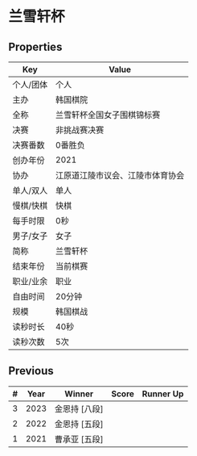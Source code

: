 # 兰雪轩杯

## Properties

| Key | Value |
| --- | ----- |
| 个人/团体 | 个人 |
| 主办 | 韩国棋院 |
| 全称 | 兰雪轩杯全国女子围棋锦标赛 |
| 决赛 | 非挑战赛决赛 |
| 决赛番数 | 0番胜负 |
| 创办年份 | 2021 |
| 协办 | 江原道江陵市议会、江陵市体育协会 |
| 单人/双人 | 单人 |
| 慢棋/快棋 | 快棋 |
| 每手时限 | 0秒 |
| 男子/女子 | 女子 |
| 简称 | 兰雪轩杯 |
| 结束年份 | 当前棋赛 |
| 职业/业余 | 职业 |
| 自由时间 | 20分钟 |
| 规模 | 韩国棋战 |
| 读秒时长 | 40秒 |
| 读秒次数 | 5次 |

## Previous

| # | Year | Winner | Score | Runner Up |
| --- | --- | --- | --- | --- |
| 3 | 2023 | 金恩持 [八段] |  |  |
| 2 | 2022 | 金恩持 [五段] |  |  |
| 1 | 2021 | 曹承亚 [五段] |  |  |

